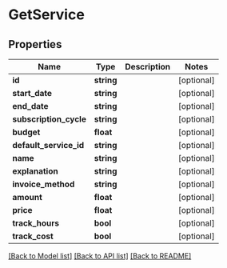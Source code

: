 # GetService

## Properties

 Name                   | Type       | Description | Notes      
------------------------|------------|-------------|------------
 **id**                 | **string** |             | [optional] 
 **start_date**         | **string** |             | [optional] 
 **end_date**           | **string** |             | [optional] 
 **subscription_cycle** | **string** |             | [optional] 
 **budget**             | **float**  |             | [optional] 
 **default_service_id** | **string** |             | [optional] 
 **name**               | **string** |             | [optional] 
 **explanation**        | **string** |             | [optional] 
 **invoice_method**     | **string** |             | [optional] 
 **amount**             | **float**  |             | [optional] 
 **price**              | **float**  |             | [optional] 
 **track_hours**        | **bool**   |             | [optional] 
 **track_cost**         | **bool**   |             | [optional] 

[[Back to Model list]](../../README.md#documentation-for-models) [[Back to API list]](../../README.md#documentation-for-api-endpoints) [[Back to README]](../../README.md)


